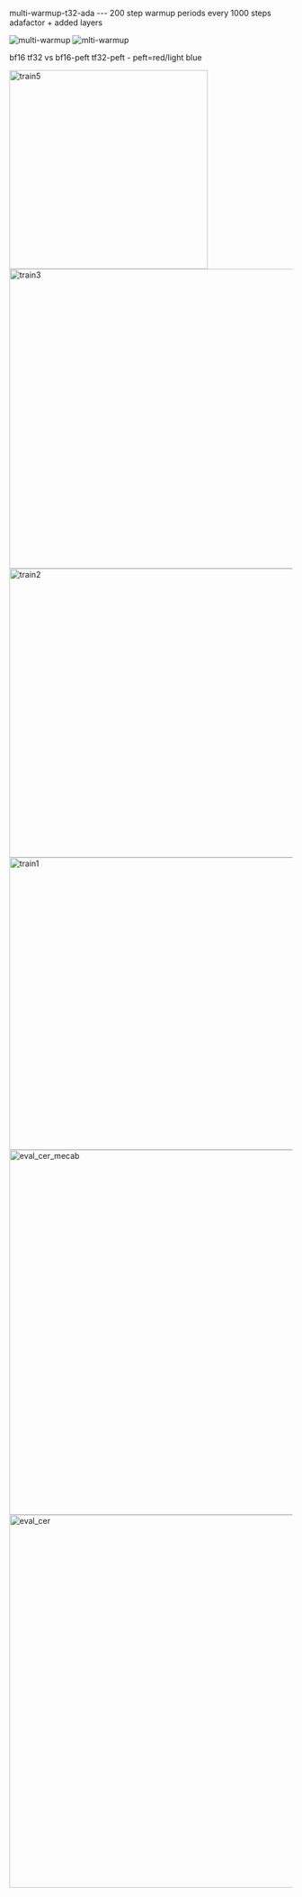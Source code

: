
multi-warmup-t32-ada --- 200 step warmup periods every 1000 steps adafactor + added layers

![multi-warmup](https://github.com/user-attachments/assets/42cd4627-6c64-4b34-83d7-cc3f30b43c2a)
![mlti-warmup](https://github.com/user-attachments/assets/a6b58771-3dec-4cdc-8de0-44173a951a82)




bf16 tf32  vs bf16-peft tf32-peft  - peft=red/light blue

<img width="353" alt="train5" src="https://github.com/user-attachments/assets/1362c4b0-e118-4ef0-8924-49ad3c8b2d10">
<img width="532" alt="train3" src="https://github.com/user-attachments/assets/6f3b1c00-46d0-4a60-a692-3e810f0e45f5">
<img width="513" alt="train2" src="https://github.com/user-attachments/assets/d83afade-0279-412e-a3aa-0ac46a4b1175">
<img width="519" alt="train1" src="https://github.com/user-attachments/assets/443b76f6-23b5-4e24-8ab6-11a534dc4928">

<img width="648" alt="eval_cer_mecab" src="https://github.com/user-attachments/assets/71f5f6cf-b917-42f2-baec-a3f191d76c76">
<img width="662" alt="eval_cer" src="https://github.com/user-attachments/assets/317d28e2-fea7-428a-b851-4d60ff1b3a65">
